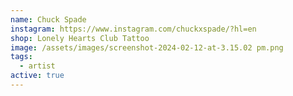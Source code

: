 ```yaml
---
name: Chuck Spade
instagram: https://www.instagram.com/chuckxspade/?hl=en
shop: Lonely Hearts Club Tattoo
image: /assets/images/screenshot-2024-02-12-at-3.15.02 pm.png
tags:
  - artist
active: true
---
```


